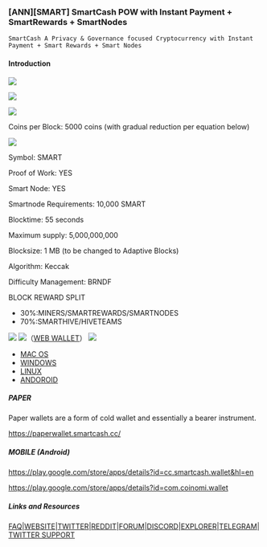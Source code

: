 ### [ANN][SMART] SmartCash POW with Instant Payment + SmartRewards + SmartNodes


    SmartCash A Privacy & Governance focused Cryptocurrency with Instant Payment + Smart Rewards + Smart Nodes

#### Introduction


![](https://ip.bitcointalk.org/?u=https%3A%2F%2Fi.imgur.com%2FWuT98G4.png&t=592&c=L5khx5JkmFIA2Q)


![](https://ip.bitcointalk.org/?u=https%3A%2F%2Fi.imgur.com%2FZypo9TL.png&t=592&c=gixZr5SKqLpYmw)

![](https://ip.bitcointalk.org/?u=https%3A%2F%2Fi.imgur.com%2F8tLNb67.png&t=592&c=j6_axXQH3LlIBg)

Coins per Block: 5000 coins (with gradual reduction per equation below)

![](https://ip.bitcointalk.org/?u=https%3A%2F%2Fi.imgur.com%2Fc17TIoa.jpg&t=592&c=aEABsNaSnTwQVg)

Symbol: SMART

Proof of Work: YES

Smart Node: YES

Smartnode Requirements: 10,000 SMART

Blocktime: 55 seconds

Maximum supply: 5,000,000,000

Blocksize: 1 MB (to be changed to Adaptive Blocks)

Algorithm: Keccak

Difficulty Management: BRNDF

BLOCK REWARD SPLIT

- 30%:MINERS/SMARTREWARDS/SMARTNODES
- 70%:SMARTHIVE/HIVETEAMS


![](https://ip.bitcointalk.org/?u=https%3A%2F%2Fi.imgur.com%2FyQtL6PH.png&t=592&c=aXbeJj7cfPDo3A)
![](https://ip.bitcointalk.org/?u=https%3A%2F%2Fi.imgur.com%2FzTYmTN1.png&t=592&c=BO7WtMno7u0Vtg)（[WEB WALLET](https://ip.bitcointalk.org/?u=https%3A%2F%2Fi.imgur.com%2FzTYmTN1.png&t=592&c=BO7WtMno7u0Vtg)）
![](https://ip.bitcointalk.org/?u=https%3A%2F%2Fi.imgur.com%2FKedif9E.png&t=592&c=8T-jPjRBWQg7fg)

- [MAC OS](https://github.com/SmartCash/smartcash/releases/)
- [WINDOWS](https://github.com/SmartCash/smartcash/releases/)
- [LINUX](https://github.com/SmartCash/smartcash/releases/)
- [ANDOROID](https://github.com/SmartCash/smartcash/releases/)



##### PAPER
Paper wallets are a form of cold wallet and essentially a bearer instrument.

https://paperwallet.smartcash.cc/


##### MOBILE (Android)
https://play.google.com/store/apps/details?id=cc.smartcash.wallet&hl=en

https://play.google.com/store/apps/details?id=com.coinomi.wallet


##### Links and Resources

[FAQ](https://smartcash.freshdesk.com/support/home)|[WEBSITE](https://smartcash.cc/)|[TWITTER](http://twitter.com/scashofficial)|[REDDIT](http://reddit.com/r/smartcash)|[FORUM](http://forum.smartcash.cc/)|[DISCORD](https://discord.gg/BDUh8jr)|[EXPLORER](http://explorer3.smartcash.cc/)|[TELEGRAM](https://bit.do/smartcash)|[TWITTER SUPPORT](https://twitter.com/smartcashassist)


